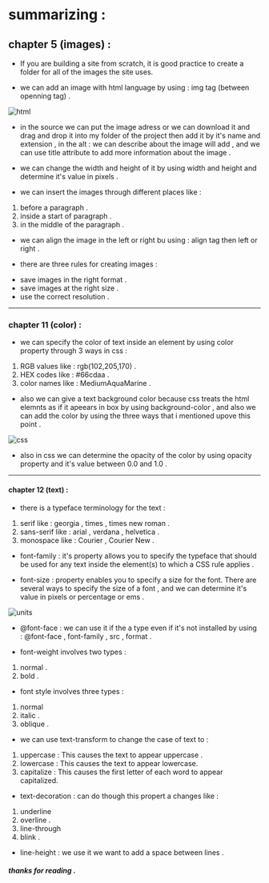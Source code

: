 # summarizing : 
## chapter 5 (images) : 
* If you are building a site from scratch, it is good practice to create a folder for all of the images the site uses.

* we can add an image with html language by using : img tag (between openning tag) . 

![html](https://www.wikihow.com/images/thumb/d/dc/Insert-Images-with-HTML-Step-5-Version-5.jpg/v4-460px-Insert-Images-with-HTML-Step-5-Version-5.jpg) 

* in the source we can put the image adress or we can download it and drag and drop it into my folder of the project then add it by it's name and extension , in the alt : we can describe about the image will add , and we can use title attribute to add more information about the image . 

* we can change the width and height of it by using width and height and determine it's value in pixels . 

* we can insert the images through different places like : 
1. before a paragraph . 
2. inside a start of paragraph . 
3. in the middle of the paragraph . 

* we can align the image in the left or right bu using : align tag then left or right .

* there are three rules for creating images : 
- save images in the right format . 
- save images at the right size . 
- use the correct resolution .
***
### chapter 11 (color) : 

* we can specify the color of text inside an element by using color property through 3 ways in css :
1. RGB values like : rgb(102,205,170) .
2. HEX codes like : #66cdaa .
3. color names like : MediumAquaMarine .

* also we can give a text background color because css treats the html elemnts as if it apeears in box by using background-color , and also we can add the color by using the three ways that i mentioned upove this point . 

![css](https://miro.medium.com/max/1840/1*DyWnyyAO1pzdPx7a7-KEUA.png) 

* also in css we can determine the opacity of the color by using opacity property and it's value between 0.0 and 1.0 . 
***
#### chapter 12 (text) : 

* there is a typeface terminology for the text : 
1. serif like : georgia , times , times new roman . 
2. sans-serif like : arial , verdana , helvetica . 
3. monospace like : Courier , Courier New . 

* font-family : it's property allows you to specify the typeface that should be used for any text inside the element(s) to which a CSS rule applies . 

* font-size :  property enables you to specify a size for the font. There are several ways to specify the size of a font , and we can determine it's value in pixels or percentage or ems . 

![units](https://i.ytimg.com/vi/gOv_yT4aq6A/maxresdefault.jpg)

* @font-face : we can use it if the a type even if it's not installed by using : @font-face , font-family , src , format . 

* font-weight involves two types : 
1. normal .
2. bold . 

* font style involves three types : 
1. normal 
2. italic . 
3. oblique . 

* we can use text-transform to change the case of text to : 
1. uppercase : This causes the text to appear uppercase .
2. lowercase : This causes the text to appear lowercase.
3. capitalize : This causes the first letter of each word to appear capitalized.

* text-decoration : can do though this propert a changes like : 
1. underline
2. overline .
3. line-through
4. blink . 

* line-height : we use it we want to add a space between lines . 

##### thanks for reading . 




